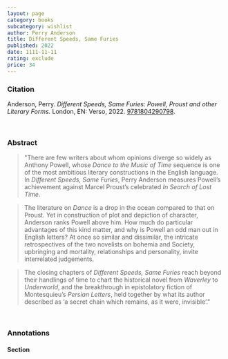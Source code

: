 ```yaml
---
layout: page
category: books
subcategory: wishlist
author: Perry Anderson
title: Different Speeds, Same Furies
published: 2022
date: 1111-11-11
rating: exclude
price: 34
---
```


### Citation

Anderson, Perry. *Different Speeds, Same Furies: Powell, Proust and other Literary Forms.* London, EN: Verso, 2022. [9781804290798](https://www.versobooks.com/en-ca/products/3028-different-speeds-same-furies).

<br>

### Abstract

> "There are few writers about whom opinions diverge so widely as Anthony Powell, whose *Dance to the Music of Time* sequence is one of the most ambitious literary constructions in the English language. In *Different Speeds, Same Furies*, Perry Anderson measures Powell’s achievement against Marcel Proust’s celebrated *In Search of Lost Time*.

> The literature on *Dance* is a drop in the ocean compared to that on Proust. Yet in construction of plot and depiction of character, Anderson ranks Powell above him. How much do particular advantages of this kind matter, and why is Powell an odd man out in English letters? At once so similar and dissimilar, the intricate retrospectives of the two novelists on bohemia and Society, upbringing and mortality, relationships and personality, invite interrelated judgements.

> The closing chapters of *Different Speeds, Same Furies* reach beyond their handlings of time to chart the historical novel from *Waverley* to *Underworld*, and the breakthrough in epistolatory fiction of Montesquieu’s *Persian Letters*, held together by what its author described as ‘a secret chain which remains, as it were, invisible’."

<br>

### Annotations

#### Section

<br>
